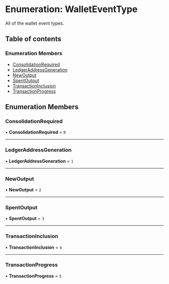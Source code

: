 # Enumeration: WalletEventType

All of the wallet event types.

## Table of contents

### Enumeration Members

- [ConsolidationRequired](WalletEventType.md#consolidationrequired)
- [LedgerAddressGeneration](WalletEventType.md#ledgeraddressgeneration)
- [NewOutput](WalletEventType.md#newoutput)
- [SpentOutput](WalletEventType.md#spentoutput)
- [TransactionInclusion](WalletEventType.md#transactioninclusion)
- [TransactionProgress](WalletEventType.md#transactionprogress)

## Enumeration Members

### ConsolidationRequired

• **ConsolidationRequired** = ``0``

___

### LedgerAddressGeneration

• **LedgerAddressGeneration** = ``1``

___

### NewOutput

• **NewOutput** = ``2``

___

### SpentOutput

• **SpentOutput** = ``3``

___

### TransactionInclusion

• **TransactionInclusion** = ``4``

___

### TransactionProgress

• **TransactionProgress** = ``5``
